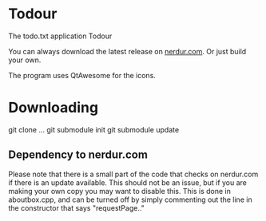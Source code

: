 # Todour
The todo.txt application Todour

You can always download the latest release on [nerdur.com](https://nerdur.com/todour). Or just build your own. 

The program uses QtAwesome for the icons. 

# Downloading
git clone ...
git submodule init 
git submodule update 


## Dependency to nerdur.com 
Please note that there is a small part of the code that checks on nerdur.com if there is an update available. This should not be an issue, 
but if you are making your own copy you may want to disable this. 
This is done in aboutbox.cpp, and can be turned off by simply commenting out the line in the constructor that says "requestPage.."

